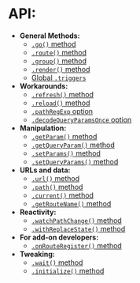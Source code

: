 # API:

- __General Methods:__
  - [`.go()` method](https://github.com/VeliovGroup/flow-router/blob/master/docs/api/go.md)
  - [`.route()` method](https://github.com/VeliovGroup/flow-router/blob/master/docs/api/route.md)
  - [`.group()` method](https://github.com/VeliovGroup/flow-router/blob/master/docs/api/group.md)
  - [`.render()` method](https://github.com/VeliovGroup/flow-router/blob/master/docs/api/render.md)
  - [Global `.triggers`](https://github.com/VeliovGroup/flow-router/blob/master/docs/api/triggers.md)
- __Workarounds:__
  - [`.refresh()` method](https://github.com/VeliovGroup/flow-router/blob/master/docs/api/refresh.md)
  - [`.reload()` method](https://github.com/VeliovGroup/flow-router/blob/master/docs/api/reload.md)
  - [`.pathRegExp` option](https://github.com/VeliovGroup/flow-router/blob/master/docs/api/pathRegExp.md)
  - [`.decodeQueryParamsOnce` option](https://github.com/VeliovGroup/flow-router/blob/master/docs/api/decodeQueryParamsOnce.md)
- __Manipulation:__
  - [`.getParam()` method](https://github.com/VeliovGroup/flow-router/blob/master/docs/api/getParam.md)
  - [`.getQueryParam()` method](https://github.com/VeliovGroup/flow-router/blob/master/docs/api/getQueryParam.md)
  - [`.setParams()` method](https://github.com/VeliovGroup/flow-router/blob/master/docs/api/setParams.md)
  - [`.setQueryParams()` method](https://github.com/VeliovGroup/flow-router/blob/master/docs/api/setQueryParams.md)
- __URLs and data:__
  - [`.url()` method](https://github.com/VeliovGroup/flow-router/blob/master/docs/api/url.md)
  - [`.path()` method](https://github.com/VeliovGroup/flow-router/blob/master/docs/api/path.md)
  - [`.current()` method](https://github.com/VeliovGroup/flow-router/blob/master/docs/api/current.md)
  - [`.getRouteName()` method](https://github.com/VeliovGroup/flow-router/blob/master/docs/api/getRouteName.md)
- __Reactivity:__
  - [`.watchPathChange()` method](https://github.com/VeliovGroup/flow-router/blob/master/docs/api/watchPathChange.md)
  - [`.withReplaceState()` method](https://github.com/VeliovGroup/flow-router/blob/master/docs/api/withReplaceState.md)
- __For add-on developers:__
  - [`.onRouteRegister()` method](https://github.com/VeliovGroup/flow-router/blob/master/docs/api/onRouteRegister.md)
- __Tweaking:__
  - [`.wait()` method](https://github.com/VeliovGroup/flow-router/blob/master/docs/api/wait.md)
  - [`.initialize()` method](https://github.com/VeliovGroup/flow-router/blob/master/docs/api/initialize.md)
